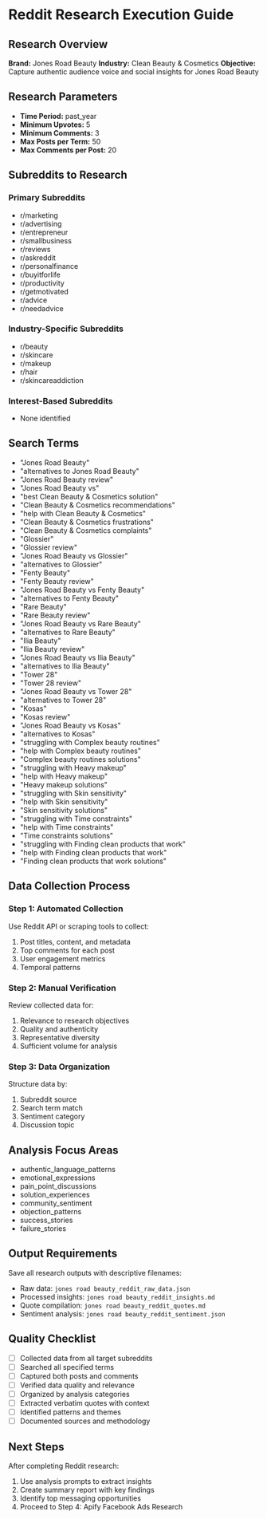 # Reddit Research Execution Guide

## Research Overview
**Brand:** Jones Road Beauty
**Industry:** Clean Beauty & Cosmetics
**Objective:** Capture authentic audience voice and social insights for Jones Road Beauty

## Research Parameters
- **Time Period:** past_year
- **Minimum Upvotes:** 5
- **Minimum Comments:** 3
- **Max Posts per Term:** 50
- **Max Comments per Post:** 20

## Subreddits to Research

### Primary Subreddits
- r/marketing
- r/advertising
- r/entrepreneur
- r/smallbusiness
- r/reviews
- r/askreddit
- r/personalfinance
- r/buyitforlife
- r/productivity
- r/getmotivated
- r/advice
- r/needadvice

### Industry-Specific Subreddits
- r/beauty
- r/skincare
- r/makeup
- r/hair
- r/skincareaddiction

### Interest-Based Subreddits
- None identified

## Search Terms
- "Jones Road Beauty"
- "alternatives to Jones Road Beauty"
- "Jones Road Beauty review"
- "Jones Road Beauty vs"
- "best Clean Beauty & Cosmetics solution"
- "Clean Beauty & Cosmetics recommendations"
- "help with Clean Beauty & Cosmetics"
- "Clean Beauty & Cosmetics frustrations"
- "Clean Beauty & Cosmetics complaints"
- "Glossier"
- "Glossier review"
- "Jones Road Beauty vs Glossier"
- "alternatives to Glossier"
- "Fenty Beauty"
- "Fenty Beauty review"
- "Jones Road Beauty vs Fenty Beauty"
- "alternatives to Fenty Beauty"
- "Rare Beauty"
- "Rare Beauty review"
- "Jones Road Beauty vs Rare Beauty"
- "alternatives to Rare Beauty"
- "Ilia Beauty"
- "Ilia Beauty review"
- "Jones Road Beauty vs Ilia Beauty"
- "alternatives to Ilia Beauty"
- "Tower 28"
- "Tower 28 review"
- "Jones Road Beauty vs Tower 28"
- "alternatives to Tower 28"
- "Kosas"
- "Kosas review"
- "Jones Road Beauty vs Kosas"
- "alternatives to Kosas"
- "struggling with Complex beauty routines"
- "help with Complex beauty routines"
- "Complex beauty routines solutions"
- "struggling with Heavy makeup"
- "help with Heavy makeup"
- "Heavy makeup solutions"
- "struggling with Skin sensitivity"
- "help with Skin sensitivity"
- "Skin sensitivity solutions"
- "struggling with Time constraints"
- "help with Time constraints"
- "Time constraints solutions"
- "struggling with Finding clean products that work"
- "help with Finding clean products that work"
- "Finding clean products that work solutions"

## Data Collection Process

### Step 1: Automated Collection
Use Reddit API or scraping tools to collect:
1. Post titles, content, and metadata
2. Top comments for each post
3. User engagement metrics
4. Temporal patterns

### Step 2: Manual Verification
Review collected data for:
1. Relevance to research objectives
2. Quality and authenticity
3. Representative diversity
4. Sufficient volume for analysis

### Step 3: Data Organization
Structure data by:
1. Subreddit source
2. Search term match
3. Sentiment category
4. Discussion topic

## Analysis Focus Areas
- authentic_language_patterns
- emotional_expressions
- pain_point_discussions
- solution_experiences
- community_sentiment
- objection_patterns
- success_stories
- failure_stories

## Output Requirements
Save all research outputs with descriptive filenames:
- Raw data: `jones road beauty_reddit_raw_data.json`
- Processed insights: `jones road beauty_reddit_insights.md`
- Quote compilation: `jones road beauty_reddit_quotes.md`
- Sentiment analysis: `jones road beauty_reddit_sentiment.json`

## Quality Checklist
- [ ] Collected data from all target subreddits
- [ ] Searched all specified terms
- [ ] Captured both posts and comments
- [ ] Verified data quality and relevance
- [ ] Organized by analysis categories
- [ ] Extracted verbatim quotes with context
- [ ] Identified patterns and themes
- [ ] Documented sources and methodology

## Next Steps
After completing Reddit research:
1. Use analysis prompts to extract insights
2. Create summary report with key findings
3. Identify top messaging opportunities
4. Proceed to Step 4: Apify Facebook Ads Research
